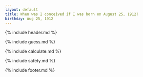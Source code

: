 ```yaml
---
layout: default
title: When was I conceived if I was born on August 25, 1912?
birthday: Aug 25, 1912
---
```


{% include header.md %}

{% include guess.md %}

{% include calculate.md %}

{% include safety.md %}

{% include footer.md %}



